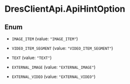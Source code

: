 # DresClientApi.ApiHintOption

## Enum


* `IMAGE_ITEM` (value: `"IMAGE_ITEM"`)

* `VIDEO_ITEM_SEGMENT` (value: `"VIDEO_ITEM_SEGMENT"`)

* `TEXT` (value: `"TEXT"`)

* `EXTERNAL_IMAGE` (value: `"EXTERNAL_IMAGE"`)

* `EXTERNAL_VIDEO` (value: `"EXTERNAL_VIDEO"`)


